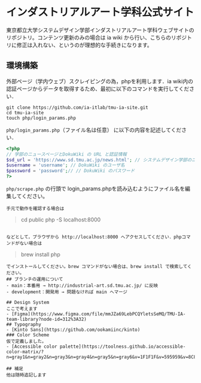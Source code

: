# インダストリアルアート学科公式サイト
東京都立大学システムデザイン学部インダストリアルアート学科ウェブサイトのリポジトリ。コンテンツ更新のみの場合は ia wiki から行い、こちらのリポジトリに修正は入れない、というのが理想的な手続きになります。

## 環境構築
外部ページ（学内ウェブ）スクレイピングの為，phpを利用します．ia wiki内の認証ページからデータを取得するため、最初に以下のコマンドを実行してください．

```
git clone https://github.com/ia-itlab/tmu-ia-site.git
cd tmu-ia-site
touch php/login_params.php
```

`php/login_params.php`（ファイル名は任意） に以下の内容を記述してください．

```php
<?php
// 学部のニュースページとDokuWiki の URL と認証情報
$sd_url = 'https://www.sd.tmu.ac.jp/news.html'; // システムデザイン学部のニュースページ
$username = 'username'; // DokuWiki のユーザ名
$password = 'password';// // DokuWiki のパスワード
?>
```

`php/scrape.php` の行頭で login_params.phpを読み込むようにファイル名を編集してください。

```
手元で動作を確認する場合は

```
> cd public
> php -S localhost:8000
```

などとして，ブラウザから http://localhost:8000 へアクセスしてください．phpコマンドがない場合は
```
> brew install php
```
でインストールしてください。brew コマンドがない場合は、brew install で検索してください。
## ブランチの運用について
- main：本番用 → http://industrial-art.sd.tmu.ac.jp/ に反映
- development：開発用 → 問題なければ main へマージ

## Design System
ここで考えます
- [Figma](https://www.figma.com/file/mmJZa69LebPCQYletsSeMQ/TMU-IA-team-library?node-id=312%3A32)
## Typography
- [Kinto Sans](https://github.com/ookamiinc/kinto)
### Color Scheme
仮で定義しました。
- [Accessible color palette](https://toolness.github.io/accessible-color-matrix/?n=gray1&n=gray2&n=gray3&n=gray4&n=gray5&n=gray6&v=1F1F1F&v=595959&v=8C8C8C&v=D9D9D9&v=F5F5F5&v=FFFFFF)

## 補足
他は随時追記します
